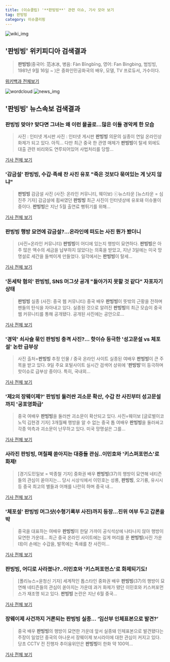 ```yaml
---
title: (이슈클립) '**판빙빙**' 관련 이슈, 기사 모아 보기
tag: 판빙빙
category: 이슈클리핑
---
```

![wiki_img](https://user-images.githubusercontent.com/42597476/44503234-41136a80-a6d0-11e8-9071-6fc6418eafe4.png)
## **'**판빙빙**'** 위키피디아 검색결과
>**판빙빙**(중국어: 范冰冰, 병음: Fàn Bīngbīng, 영어: Fan Bingbing, 범빙빙, 1981년 9월 16일 ~ )은 중화인민공화국의 배우, 모델, TV 프로듀서, 가수이다.

<a href="https://ko.wikipedia.org/wiki/판빙빙" target="_blank">위키백과 전체보기</a>

![wordcloud](https://s3.ap-northeast-2.amazonaws.com/lyrics101-wordcloud/2018-09-10-1536509123.png)
![news_img](https://user-images.githubusercontent.com/42597476/44507050-1206f400-a6e4-11e8-8d98-7ffbfebb353f.png)
## **'**판빙빙**'** 뉴스속보 검색결과
### **판빙빙** 맞아? 맞다면 그녀는 왜 이런 몰골로…많은 이들 경악케 한 모습

>사진 : 인터넷 게시판 사진 : 인터넷 게시판 **판빙빙** 의문의 실종이 연일 온라인상 화제가 되고 있다.   아직... 다만 최근 중국 한 관영 매체가 **판빙빙**이 탈세 외에도 대출 관련 비리와도 연루되어있어 사법처리를 당할...

<a href="http://www.mediajeju.com/news/articleView.html?idxno=309518" target="_blank">기사 전체 보기</a>

### '감금설' **판빙빙**, 수갑·족쇄 찬 사진 유포 "죽은 것보다 묶여있는 게 낫지 않냐"

>**판빙빙** 감금설 사진 (사진: 온라인 커뮤니티, 웨이보) ⓒ뉴스타운 [뉴스타운 = 심진주 기자] 감금설에 휩싸였던 **판빙빙** 최근 사진이 인터넷상에 유포돼 이슈몰이 중이다.   **판빙빙**은 지난 5월 출연료 뻥튀기를 위해...

<a href="http://www.newstown.co.kr/news/articleView.html?idxno=339845" target="_blank">기사 전체 보기</a>

### **판빙빙** 행방 묘연에 감금설?…온라인에 떠도는 사진 뭔가 봤더니

>(사진=온라인 커뮤니티) **판빙빙**이 어디에 있는지 행방이 묘연하다. **판빙빙**은 아주 많은 액수의 세금을 납부하지 않았다는 의혹을 받았고, 지난 3일에는 미국 망명설로 세간을 들썩이게 만들었다. 일각에서는 **판빙빙**이 탈세...

<a href="http://www.anewsa.com/detail.php?number=1369654&thread=07r05" target="_blank">기사 전체 보기</a>

### '돈세탁 혐의' **판빙빙**, SNS 머그샷 공개 "돌아가지 못할 것 같다" 자포자기 상태

>**판빙빙** 실종 (사진: 중국 웹 커뮤니티) 중국 배우 **판빙빙**이 뜻밖의 근황을 전하며 팬들의 탄식을 자아내고 있다. 실종된 것으로 알려진 **판빙빙**의 최근 모습이 중국 웹 커뮤니티를 통해 공개됐다. 공개된 사진에는 공안으로...

<a href="http://www.jemin.com/news/articleView.html?idxno=537931" target="_blank">기사 전체 보기</a>

### '경악' 쇠사슬 묶인 **판빙빙** 충격 사진?... 핫이슈 등극한 '성고문설 vs 체포설' 논란 급부상

>사진 출처=**판빙빙** 추정 인물 / 중국 온라인 사이트 실종된 여배우 **판빙빙**이 큰 주목을 받고 있다. 9일 주요 포털사이트 실시간 검색어 상위에 '**판빙빙**'이 등극하며 핫이슈로 급부상 중이다. 특히, 국내외...

<a href="http://www.siminilbo.co.kr/news/articleView.html?idxno=578970" target="_blank">기사 전체 보기</a>

### '제2의 장웨이제?' **판빙빙** 둘러싼 괴소문 확산, 수갑 찬 사진부터 성고문설까지 '공포영화급'

>중국 여배우 **판빙빙**을 둘러싼 괴소문이 확산되고 있다. 사진=웨이보 [글로벌이코노믹 김현경 기자] 3개월째 행방을 알 수 없는 중국 톱 여배우 **판빙빙**을 둘러싸고 각종 억측과 괴소문이 난무하고 있다. 미국 망명설은 그를...

<a href="http://www.g-enews.com/ko-kr/news/article/news_all/20180910003023517581e9b5a60_1/article.html" target="_blank">기사 전체 보기</a>

### 사라진 **판빙빙**, 며칠째 쏟아지는 대중들 관심..이민호와 '키스퍼포먼스'로 화제!

>[경기도민일보 = 박종철 기자]   중화권 배우 **판빙빙**(37)의 행방이 묘연해 네티즌들의 관심이 쏟아지는... 당시 시상식에서 이민호는 성룡, **판빙빙**, 오기륭, 유시시 등 중국 최고의 별들과 어깨를 나란히 하며 중국 내...

<a href="http://www.kgdm.co.kr/news/articleView.html?idxno=606010" target="_blank">기사 전체 보기</a>

### '체포설' **판빙빙** 머그샷(수형기록부 사진)까지 등장…진위 여부 두고 갑론을박

>  중국을 대표하는 여배우 **판빙빙**이 한달 가까이 공식석상에 나타나지 않아 행방이 묘연한 가운데... 최근 중국 온라인 사이트에는 길게 머리를 푼 **판빙빙**(사진 가운데)이 손에는 수갑을, 발목에는 족쇄를 찬 사진이...

<a href="http://www.segye.com/content/html/2018/09/09/20180909003441.html?OutUrl=naver" target="_blank">기사 전체 보기</a>

### **판빙빙**, 어디로 사라졌나?..이민호와 '키스퍼포먼스'로 화제되기도!

>[폴리뉴스=윤청신 기자] 세계적인 톱스타인 중화권 배우 **판빙빙**(37)의 행방이 묘연해 네티즌들의 관심이 쏟아지는 가운데 과거 화제가 됐던 이민호와 키스퍼포먼스가 재조명 되고 있다. **판빙빙** 논란은 지난 6월 중국...

<a href="http://www.polinews.co.kr/news/article.html?no=366860" target="_blank">기사 전체 보기</a>

### 장웨이제 사건까지 거론되는 **판빙빙** 실종… ‘임산부 인체표본으로 발견?’

>중국 배우 **판빙빙**의 행방이 묘연한 가운데 앞서 실종돼 인체표본으로 발견됐다는 주장이 일었던 중국의 아나운서 장웨이제 보시라이에 대한 관심이 커지고 있다. 당초 CCTV 전 진행자 추이융위안은 **판빙빙**이 한화 약 100억...

<a href="http://www.kookje.co.kr/news2011/asp/newsbody.asp?code=0500&key=20180910.99099003394" target="_blank">기사 전체 보기</a>


